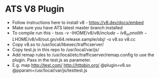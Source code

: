 ATS V8 Plugin
====
 - Follow instructions here to install v8 - https://v8.dev/docs/embed
 - Make sure you have ATS latest master branch installed 
 - To compile run this - tsxs -v -I$HOME/v8/v8/include -lv8_monolith -L$HOME/v8/v8/out.gn/x64.release.sample/obj/ -o v8.so v8.cc
 - Copy v8.so to /usr/local/libexec/trafficserver/
 - Copy test.js in this repo to /usr/local/var/js/
 - Add remap rules to /usr/local/etc/trafficserver/remap.config to use the plugin. Pass in the test.js as parameter. 
 - E.g. map http://test.com/ http://httpbin.org/ @plugin=v8.so @pparam=/usr/local/var/js/testtest.js 
